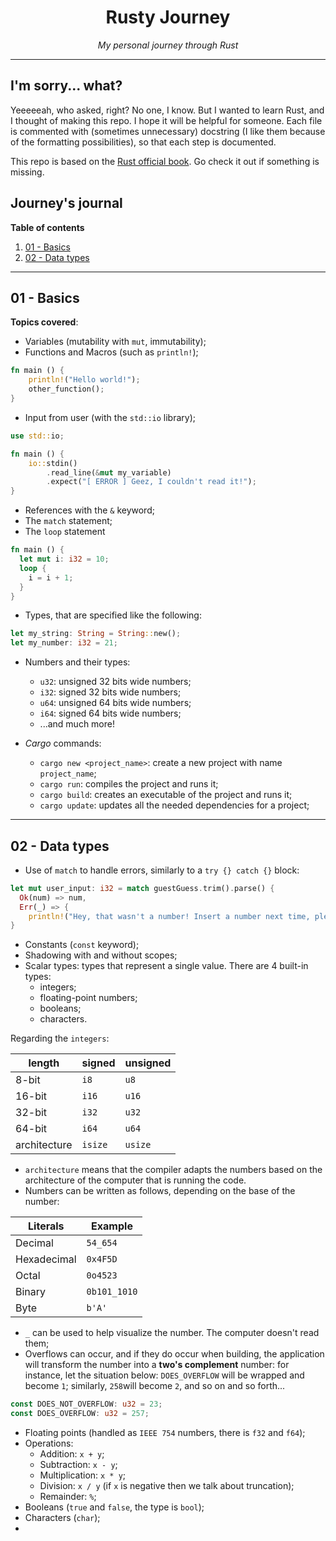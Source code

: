 <h1 align="center">Rusty Journey</h1>
<p align="center"><i>My personal journey through Rust</i></p>

---

## I'm sorry... what?
Yeeeeeah, who asked, right? No one, I know. But I wanted to learn Rust,
and I thought of making this repo. I hope it will be helpful for someone.
Each file is commented with (sometimes unnecessary) docstring (I like them
because of the formatting possibilities), so that each step is documented.

This repo is based on the [Rust official book](https://doc.rust-lang.org/book).
Go check it out if something is missing.

## Journey's journal

**Table of contents**
1. [01 - Basics](#01---Basics)
2. [02 - Data types](#02---data-types)

---

## 01 - Basics

**Topics covered**:
- Variables (mutability with `mut`, immutability);
- Functions and Macros (such as `println!`);
```rust
fn main () {
    println!("Hello world!");
    other_function();
}
```
- Input from user (with the `std::io` library);
```rust
use std::io;

fn main () {
    io::stdin()
        .read_line(&mut my_variable)
        .expect("[ ERROR ] Geez, I couldn't read it!");
}
```
- References with the `&` keyword;
- The `match` statement;
- The `loop` statement
```rust
fn main () {
  let mut i: i32 = 10;
  loop {
    i = i + 1;
  }
}
```
- Types, that are specified like the following:
```rust
let my_string: String = String::new();
let my_number: i32 = 21;
```
- Numbers and their types:
  - `u32`: unsigned 32 bits wide numbers;
  - `i32`: signed 32 bits wide numbers;
  - `u64`: unsigned 64 bits wide numbers;
  - `i64`: signed 64 bits wide numbers;
  - ...and much more!

- *Cargo* commands:
  - `cargo new <project_name>`: create a new project with name `project_name`;
  - `cargo run`: compiles the project and runs it;
  - `cargo build`: creates an executable of the project and runs it;
  - `cargo update`: updates all the needed dependencies for a project;

---

## 02 - Data types

 - Use of `match` to handle errors, similarly to a `try {} catch {}` block:
```rust
let mut user_input: i32 = match guestGuess.trim().parse() {
  Ok(num) => num,
  Err(_) => {
    println!("Hey, that wasn't a number! Insert a number next time, please"); 
}
```
 - Constants (`const` keyword);
 - Shadowing with and without scopes;
 - Scalar types: types that represent a single value. There are 4 built-in types:
   - integers;
   - floating-point numbers;
   - booleans;
   - characters.

Regarding the `integers`:

| length       | signed  | unsigned |
|--------------|---------|----------|
| 8-bit        | `i8`    | `u8`     |
| 16-bit       | `i16`   | `u16`    |
| 32-bit       | `i32`   | `u32`    |
| 64-bit       | `i64`   | `u64`    |
| architecture | `isize` | `usize`  |

- `architecture` means that the compiler adapts the numbers based
on the architecture of the computer that is running the code.
- Numbers can be written as follows, depending on the base of the number:

| Literals    | Example      |
|-------------|--------------|
| Decimal     | `54_654`     |
| Hexadecimal | `0x4F5D`     |
| Octal       | `0o4523`     |
| Binary      | `0b101_1010` |
| Byte        | `b'A'`       |

- `_` can be used to help visualize the number. The computer doesn't read them;
- Overflows can occur, and if they do occur when building, the application
will transform the number into a **two's complement** number:
for instance, let the situation below: `DOES_OVERFLOW` will be wrapped
and become `1`; similarly, `258`will become `2`, and so on and
so forth...

```rust
const DOES_NOT_OVERFLOW: u32 = 23;
const DOES_OVERFLOW: u32 = 257;
```

 - Floating points (handled as `IEEE 754` numbers, there is `f32` and `f64`); 
 - Operations:
   - Addition: `x + y`;
   - Subtraction: `x - y`;
   - Multiplication: `x * y`;
   - Division: `x / y` (if `x` is negative then we talk about truncation);
   - Remainder: `%`;
 - Booleans (`true` and `false`, the type is `bool`);
 - Characters (`char`);
 - 